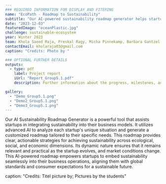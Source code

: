 ```yaml
---
### REQUIRED INFORMATION FOR DISPLAY AND FITERING
name: "EcoPath - Roadmap to Sustainability"
subtitle: "Our AI-powered sustainability roadmap generator helps startups integrate sustainability into their business models seamlessly."
date: "2023-12-03"
featuredImage: "oceanPlastic.jpg"
challenge: sustainable-ecosystem
year: Winter 2023
team: Khola Saeed Raja, Preskal Ragy, Micha Pinnekamp, Barbara Gantzel
contactEmail: kholaraja03@gmail.com
caption: "Credits: Photo by "

### OPTIONAL FURTHER DETAILS
outputs:
  - type: pdf
    label: Project report
    iUrl: "Report_Group5.1.pdf"
    description: Further information about the progress, milestones, and roadblocks.

gallery:
  - "Demo_Group5.1.png"
  - "Demo2_Group5.1.png"
  - "Demo3_Group5.1.png"
---
```


Our AI Sustainability Roadmap Generator is a powerful tool that assists startups in integrating sustainability into their business models. It utilizes advanced AI to analyze each startup's unique situation and generate a customized roadmap tailored to their specific needs. This roadmap provides clear, actionable strategies for achieving sustainability across ecological, social, and economic dimensions. Its dynamic nature ensures that it remains relevant and practical as the startup evolves, and market conditions change. This AI-powered roadmap empowers startups to embed sustainability seamlessly into their business operations, aligning them with global standards and consumer expectations for a sustainable future.

caption: "Credits: Titel picture by; Pictures by the students"
